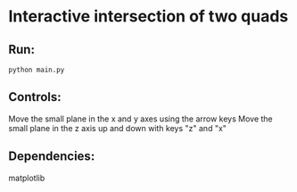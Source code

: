 # Interactive intersection of two quads

## Run:
    python main.py

## Controls: 
Move the small plane in the x and y axes using the arrow keys
Move the small plane in the z axis up and down with keys "z" and "x"

## Dependencies:
matplotlib
